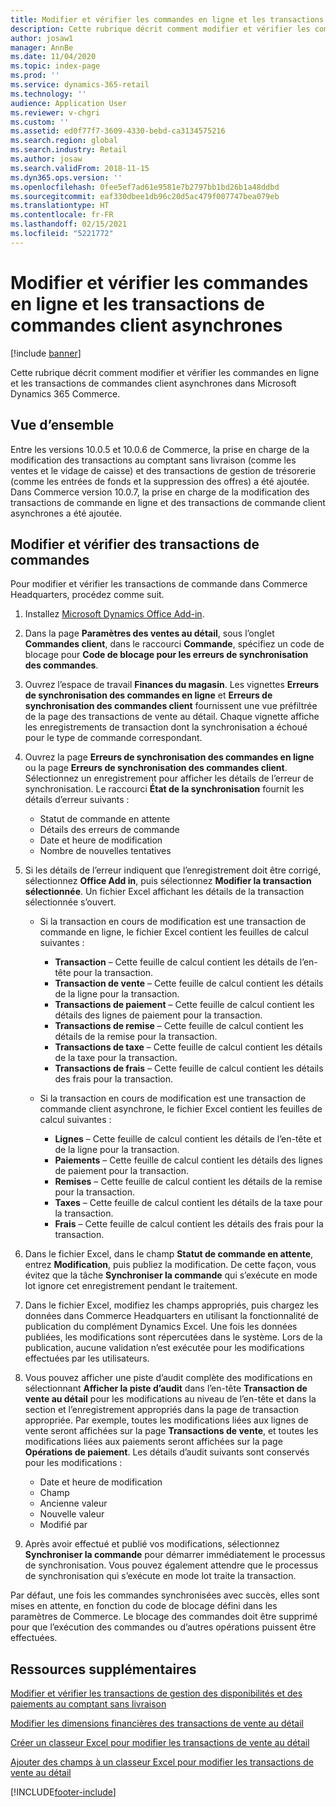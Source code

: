 ```yaml
---
title: Modifier et vérifier les commandes en ligne et les transactions de commandes client asynchrones
description: Cette rubrique décrit comment modifier et vérifier les commandes en ligne et les transactions de commandes client asynchrones dans Microsoft Dynamics 365 Commerce.
author: josaw1
manager: AnnBe
ms.date: 11/04/2020
ms.topic: index-page
ms.prod: ''
ms.service: dynamics-365-retail
ms.technology: ''
audience: Application User
ms.reviewer: v-chgri
ms.custom: ''
ms.assetid: ed0f77f7-3609-4330-bebd-ca3134575216
ms.search.region: global
ms.search.industry: Retail
ms.author: josaw
ms.search.validFrom: 2018-11-15
ms.dyn365.ops.version: ''
ms.openlocfilehash: 0fee5ef7ad61e9581e7b2797bb1bd26b1a48ddbd
ms.sourcegitcommit: eaf330dbee1db96c20d5ac479f007747bea079eb
ms.translationtype: HT
ms.contentlocale: fr-FR
ms.lasthandoff: 02/15/2021
ms.locfileid: "5221772"
---
```

# <a name="edit-and-audit-online-order-and-asynchronous-customer-order-transactions"></a>Modifier et vérifier les commandes en ligne et les transactions de commandes client asynchrones

[!include [banner](../includes/banner.md)]

Cette rubrique décrit comment modifier et vérifier les commandes en ligne et les transactions de commandes client asynchrones dans Microsoft Dynamics 365 Commerce.

## <a name="overview"></a>Vue d’ensemble

Entre les versions 10.0.5 et 10.0.6 de Commerce, la prise en charge de la modification des transactions au comptant sans livraison (comme les ventes et le vidage de caisse) et des transactions de gestion de trésorerie (comme les entrées de fonds et la suppression des offres) a été ajoutée. Dans Commerce version 10.0.7, la prise en charge de la modification des transactions de commande en ligne et des transactions de commande client asynchrones a été ajoutée.

## <a name="edit-and-audit-order-transactions"></a>Modifier et vérifier des transactions de commandes

Pour modifier et vérifier les transactions de commande dans Commerce Headquarters, procédez comme suit.

1. Installez [Microsoft Dynamics Office Add-in](https://appsource.microsoft.com/product/office/WA104379629?tab=Overview).
1. Dans la page **Paramètres des ventes au détail**, sous l’onglet **Commandes client**, dans le raccourci **Commande**, spécifiez un code de blocage pour **Code de blocage pour les erreurs de synchronisation des commandes**.
1. Ouvrez l’espace de travail **Finances du magasin**. Les vignettes **Erreurs de synchronisation des commandes en ligne** et **Erreurs de synchronisation des commandes client** fournissent une vue préfiltrée de la page des transactions de vente au détail. Chaque vignette affiche les enregistrements de transaction dont la synchronisation a échoué pour le type de commande correspondant.
1. Ouvrez la page **Erreurs de synchronisation des commandes en ligne** ou la page **Erreurs de synchronisation des commandes client**. Sélectionnez un enregistrement pour afficher les détails de l’erreur de synchronisation. Le raccourci **État de la synchronisation** fournit les détails d’erreur suivants :

    - Statut de commande en attente
    - Détails des erreurs de commande
    - Date et heure de modification
    - Nombre de nouvelles tentatives

1. Si les détails de l’erreur indiquent que l’enregistrement doit être corrigé, sélectionnez **Office Add in**, puis sélectionnez **Modifier la transaction sélectionnée**. Un fichier Excel affichant les détails de la transaction sélectionnée s’ouvert.

    - Si la transaction en cours de modification est une transaction de commande en ligne, le fichier Excel contient les feuilles de calcul suivantes :

        - **Transaction** – Cette feuille de calcul contient les détails de l’en-tête pour la transaction.
        - **Transaction de vente** – Cette feuille de calcul contient les détails de la ligne pour la transaction.
        - **Transactions de paiement** – Cette feuille de calcul contient les détails des lignes de paiement pour la transaction.
        - **Transactions de remise** – Cette feuille de calcul contient les détails de la remise pour la transaction.
        - **Transactions de taxe** – Cette feuille de calcul contient les détails de la taxe pour la transaction.
        - **Transactions de frais** – Cette feuille de calcul contient les détails des frais pour la transaction.

    - Si la transaction en cours de modification est une transaction de commande client asynchrone, le fichier Excel contient les feuilles de calcul suivantes :

        - **Lignes** – Cette feuille de calcul contient les détails de l’en-tête et de la ligne pour la transaction.
        - **Paiements** – Cette feuille de calcul contient les détails des lignes de paiement pour la transaction.
        - **Remises** – Cette feuille de calcul contient les détails de la remise pour la transaction.
        - **Taxes** – Cette feuille de calcul contient les détails de la taxe pour la transaction.
        - **Frais** – Cette feuille de calcul contient les détails des frais pour la transaction.

1. Dans le fichier Excel, dans le champ **Statut de commande en attente**, entrez **Modification**, puis publiez la modification. De cette façon, vous évitez que la tâche **Synchroniser la commande** qui s’exécute en mode lot ignore cet enregistrement pendant le traitement.
1. Dans le fichier Excel, modifiez les champs appropriés, puis chargez les données dans Commerce Headquarters en utilisant la fonctionnalité de publication du complément Dynamics Excel. Une fois les données publiées, les modifications sont répercutées dans le système. Lors de la publication, aucune validation n’est exécutée pour les modifications effectuées par les utilisateurs.
1. Vous pouvez afficher une piste d’audit complète des modifications en sélectionnant **Afficher la piste d’audit** dans l’en-tête **Transaction de vente au détail** pour les modifications au niveau de l’en-tête et dans la section et l’enregistrement appropriés dans la page de transaction appropriée. Par exemple, toutes les modifications liées aux lignes de vente seront affichées sur la page **Transactions de vente**, et toutes les modifications liées aux paiements seront affichées sur la page **Opérations de paiement**. Les détails d’audit suivants sont conservés pour les modifications :

    - Date et heure de modification
    - Champ
    - Ancienne valeur
    - Nouvelle valeur
    - Modifié par

1. Après avoir effectué et publié vos modifications, sélectionnez **Synchroniser la commande** pour démarrer immédiatement le processus de synchronisation. Vous pouvez également attendre que le processus de synchronisation qui s’exécute en mode lot traite la transaction.

Par défaut, une fois les commandes synchronisées avec succès, elles sont mises en attente, en fonction du code de blocage défini dans les paramètres de Commerce. Le blocage des commandes doit être supprimé pour que l’exécution des commandes ou d’autres opérations puissent être effectuées.

## <a name="additional-resources"></a>Ressources supplémentaires

[Modifier et vérifier les transactions de gestion des disponibilités et des paiements au comptant sans livraison](edit-cash-trans.md)

[Modifier les dimensions financières des transactions de vente au détail](edit-financial-dim.md)

[Créer un classeur Excel pour modifier les transactions de vente au détail](create-excel-edit.md)

[Ajouter des champs à un classeur Excel pour modifier les transactions de vente au détail](add-fields-excel.md)


[!INCLUDE[footer-include](../includes/footer-banner.md)]